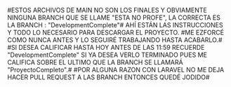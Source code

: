 #ESTOS ARCHIVOS DE MAIN NO SON LOS FINALES Y OBVIAMENTE NINGUNA BRANCH QUE SE LLAME "ESTA NO PROFE", LA CORRECTA ES LA BRANCH : "DevelopmentComplete"#
AHÍ ESTÁN LAS INSTRUCCIONES Y TODO LO NECESARIO PARA DESCARGAR EL PROYECTO. 
#ME EZFORCÉ COMO NUNCA ANTES Y LO SEGUIRÉ TRABAJANDO HASTA ACABARLO.#
#SI DESEA CALIFICAR HASTA HOY ANTES DE LAS 11:59 RECUERDE "DevelopmentComplete" SI YA DESEA VERLO TERMINADO PUES ME CALIFICA SOBRE EL ULTIMO QUE LA BRANCH SE LLAMARÁ "ProyectoCompleto".#
#POR ALGUNA RAZON CON LARAVEL NO ME DEJA HACER PULL REQUEST A LAS BRANCH ENTONCES QUEDÉ JODIDO#
